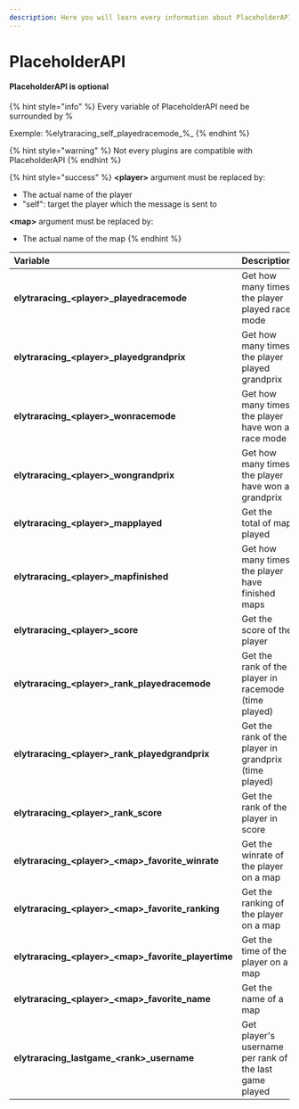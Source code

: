 ```yaml
---
description: Here you will learn every information about PlaceholderAPI
---
```


# PlaceholderAPI

#### PlaceholderAPI is optional

{% hint style="info" %}
Every variable of PlaceholderAPI need be surrounded by %

Exemple: %elytraracing\_self\_playedracemode_%_
{% endhint %}

{% hint style="warning" %}
Not every plugins are compatible with PlaceholderAPI
{% endhint %}

{% hint style="success" %}
**&lt;player&gt;** argument must be replaced by:

* The actual name of the player
* "self": target the player which the message is sent to

**&lt;map&gt;** argument must be replaced by:

* The actual name of the map
{% endhint %}

| Variable | Description |
| :--- | :--- |
| **elytraracing\_&lt;player&gt;\_playedracemode** | Get how many times the player played race mode |
| **elytraracing\_&lt;player&gt;\_playedgrandprix** | Get how many times the player played grandprix |
| **elytraracing\_&lt;player&gt;\_wonracemode** | Get how many times the player have won a race mode |
| **elytraracing\_&lt;player&gt;\_wongrandprix** | Get how many times the player have won a grandprix |
| **elytraracing\_&lt;player&gt;\_mapplayed** | Get the total of map played |
| **elytraracing\_&lt;player&gt;\_mapfinished** | Get how many times the player have finished maps |
| **elytraracing\_&lt;player&gt;\_score** | Get the score of the player |
| **elytraracing\_&lt;player&gt;\_rank\_playedracemode** | Get the rank of the player in racemode \(time played\) |
| **elytraracing\_&lt;player&gt;\_rank\_playedgrandprix** | Get the rank of the player in grandprix \(time played\) |
| **elytraracing\_&lt;player&gt;\_rank\_score** | Get the rank of the player in score |
| **elytraracing\_&lt;player&gt;\_&lt;map&gt;\_favorite\_winrate** | Get the winrate of the player on a map |
| **elytraracing\_&lt;player&gt;\_&lt;map&gt;\_favorite\_ranking** | Get the ranking of the player on a map |
| **elytraracing\_&lt;player&gt;\_&lt;map&gt;\_favorite\_playertime** | Get the time of the player on a map |
| **elytraracing\_&lt;player&gt;\_&lt;map&gt;\_favorite\_name** | Get the name of a map |
| **elytraracing\_lastgame\_&lt;rank&gt;\_username** | Get player's username per rank of the last game played |

